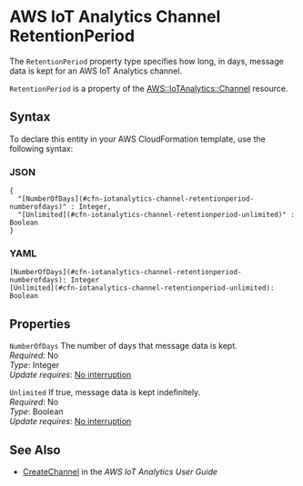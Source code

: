 # AWS IoT Analytics Channel RetentionPeriod<a name="aws-properties-iotanalytics-channel-retentionperiod"></a>

<a name="aws-properties-iotanalytics-channel-retentionperiod-description"></a>The `RetentionPeriod` property type specifies how long, in days, message data is kept for an AWS IoT Analytics channel\.

<a name="aws-properties-iotanalytics-channel-retentionperiod-inheritance"></a> `RetentionPeriod` is a property of the [AWS::IoTAnalytics::Channel](aws-resource-iotanalytics-channel.md) resource\.

## Syntax<a name="aws-properties-iotanalytics-channel-retentionperiod-syntax"></a>

To declare this entity in your AWS CloudFormation template, use the following syntax:

### JSON<a name="aws-properties-iotanalytics-channel-retentionperiod-syntax.json"></a>

```
{
  "[NumberOfDays](#cfn-iotanalytics-channel-retentionperiod-numberofdays)" : Integer,
  "[Unlimited](#cfn-iotanalytics-channel-retentionperiod-unlimited)" : Boolean
}
```

### YAML<a name="aws-properties-iotanalytics-channel-retentionperiod-syntax.yaml"></a>

```
[NumberOfDays](#cfn-iotanalytics-channel-retentionperiod-numberofdays): Integer
[Unlimited](#cfn-iotanalytics-channel-retentionperiod-unlimited): Boolean
```

## Properties<a name="aws-properties-iotanalytics-channel-retentionperiod-properties"></a>

`NumberOfDays`  <a name="cfn-iotanalytics-channel-retentionperiod-numberofdays"></a>
The number of days that message data is kept\.  
 *Required*: No  
 *Type*: Integer  
 *Update requires*: [No interruption](using-cfn-updating-stacks-update-behaviors.md#update-no-interrupt) 

`Unlimited`  <a name="cfn-iotanalytics-channel-retentionperiod-unlimited"></a>
If true, message data is kept indefinitely\.  
 *Required*: No  
 *Type*: Boolean  
 *Update requires*: [No interruption](using-cfn-updating-stacks-update-behaviors.md#update-no-interrupt) 

## See Also<a name="aws-properties-iotanalytics-channel-retentionperiod-seealso"></a>
+ [ CreateChannel](https://docs.aws.amazon.com/iotanalytics/latest/userguide/api.html#cli-iotanalytics-createchannel) in the *AWS IoT Analytics User Guide*